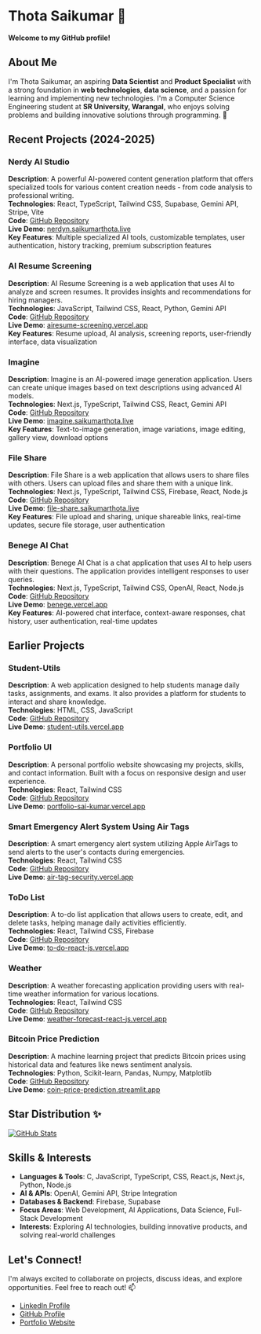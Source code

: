 # Thota Saikumar 👋

**Welcome to my GitHub profile!**

## About Me

I'm Thota Saikumar, an aspiring **Data Scientist** and **Product Specialist** with a strong foundation in **web technologies**, **data science**, and a passion for learning and implementing new technologies. I'm a Computer Science Engineering student at **SR University, Warangal**, who enjoys solving problems and building innovative solutions through programming. 🌱

## Recent Projects (2024-2025)

### Nerdy AI Studio
**Description**: A powerful AI-powered content generation platform that offers specialized tools for various content creation needs - from code analysis to professional writing.  
**Technologies**: React, TypeScript, Tailwind CSS, Supabase, Gemini API, Stripe, Vite  
**Code**: [GitHub Repository](https://github.com/SAIKUMAR039/Nerdy)  
**Live Demo**: [nerdyn.saikumarthota.live](https://nerdyn.saikumarthota.live/)  
**Key Features**: Multiple specialized AI tools, customizable templates, user authentication, history tracking, premium subscription features

### AI Resume Screening
**Description**: AI Resume Screening is a web application that uses AI to analyze and screen resumes. It provides insights and recommendations for hiring managers.  
**Technologies**: JavaScript, Tailwind CSS, React, Python, Gemini API  
**Code**: [GitHub Repository](https://github.com/SAIKUMAR039/ai-resume-screening)  
**Live Demo**: [airesume-screening.vercel.app](https://airesume-screening.vercel.app/)  
**Key Features**: Resume upload, AI analysis, screening reports, user-friendly interface, data visualization

### Imagine
**Description**: Imagine is an AI-powered image generation application. Users can create unique images based on text descriptions using advanced AI models.  
**Technologies**: Next.js, TypeScript, Tailwind CSS, React, Gemini API  
**Code**: [GitHub Repository](https://github.com/SAIKUMAR039/Imagine)  
**Live Demo**: [imagine.saikumarthota.live](https://imagine.saikumarthota.live/)  
**Key Features**: Text-to-image generation, image variations, image editing, gallery view, download options

### File Share
**Description**: File Share is a web application that allows users to share files with others. Users can upload files and share them with a unique link.  
**Technologies**: Next.js, TypeScript, Tailwind CSS, Firebase, React, Node.js  
**Code**: [GitHub Repository](https://github.com/SAIKUMAR039/FileShare)  
**Live Demo**: [file-share.saikumarthota.live](https://file-share.saikumarthota.live/)  
**Key Features**: File upload and sharing, unique shareable links, real-time updates, secure file storage, user authentication

### Benege AI Chat
**Description**: Benege AI Chat is a chat application that uses AI to help users with their questions. The application provides intelligent responses to user queries.  
**Technologies**: Next.js, TypeScript, Tailwind CSS, OpenAI, React, Node.js  
**Code**: [GitHub Repository](https://github.com/SAIKUMAR039/Benege)  
**Live Demo**: [benege.vercel.app](https://benege.vercel.app/)  
**Key Features**: AI-powered chat interface, context-aware responses, chat history, user authentication, real-time updates

## Earlier Projects

### Student-Utils
**Description**: A web application designed to help students manage daily tasks, assignments, and exams. It also provides a platform for students to interact and share knowledge.  
**Technologies**: HTML, CSS, JavaScript  
**Code**: [GitHub Repository](https://github.com/SAIKUMAR039/student-utils)  
**Live Demo**: [student-utils.vercel.app](https://student-utils.vercel.app)

### Portfolio UI
**Description**: A personal portfolio website showcasing my projects, skills, and contact information. Built with a focus on responsive design and user experience.  
**Technologies**: React, Tailwind CSS  
**Code**: [GitHub Repository](https://github.com/SAIKUMAR039/portfolio-ui)  
**Live Demo**: [portfolio-sai-kumar.vercel.app](https://portfolio-sai-kumar.vercel.app)

### Smart Emergency Alert System Using Air Tags
**Description**: A smart emergency alert system utilizing Apple AirTags to send alerts to the user's contacts during emergencies.  
**Technologies**: React, Tailwind CSS  
**Code**: [GitHub Repository](https://github.com/SAIKUMAR039/air-tag-security)  
**Live Demo**: [air-tag-security.vercel.app](https://air-tag-security.vercel.app)

### ToDo List
**Description**: A to-do list application that allows users to create, edit, and delete tasks, helping manage daily activities efficiently.  
**Technologies**: React, Tailwind CSS, Firebase  
**Code**: [GitHub Repository](https://github.com/SAIKUMAR039/to-do-react-js)  
**Live Demo**: [to-do-react-js.vercel.app](https://to-do-react-js.vercel.app)

### Weather
**Description**: A weather forecasting application providing users with real-time weather information for various locations.  
**Technologies**: React, Tailwind CSS  
**Code**: [GitHub Repository](https://github.com/SAIKUMAR039/weather-forecast-react-js)  
**Live Demo**: [weather-forecast-react-js.vercel.app](https://weather-forecast-react-js.vercel.app)

### Bitcoin Price Prediction
**Description**: A machine learning project that predicts Bitcoin prices using historical data and features like news sentiment analysis.  
**Technologies**: Python, Scikit-learn, Pandas, Numpy, Matplotlib  
**Code**: [GitHub Repository](https://github.com/SAIKUMAR039/coin-price-prediction)  
**Live Demo**: [coin-price-prediction.streamlit.app](https://coin-price-prediction.streamlit.app)

## Star Distribution ✨
[![GitHub Stats](https://github-readme-stats.vercel.app/api?username=SAIKUMAR039&show_icons=true&theme=radical)](https://github.com/anuraghazra/github-readme-stats)

## Skills & Interests

- **Languages & Tools**: C, JavaScript, TypeScript, CSS, React.js, Next.js, Python, Node.js
- **AI & APIs**: OpenAI, Gemini API, Stripe Integration
- **Databases & Backend**: Firebase, Supabase
- **Focus Areas**: Web Development, AI Applications, Data Science, Full-Stack Development
- **Interests**: Exploring AI technologies, building innovative products, and solving real-world challenges

## Let's Connect!

I'm always excited to collaborate on projects, discuss ideas, and explore opportunities. Feel free to reach out! 📫

- [LinkedIn Profile](https://www.linkedin.com/in/sai-kumar-thota-101764252/)
- [GitHub Profile](https://github.com/SAIKUMAR039)
- [Portfolio Website](https://saikumarthota.live/)
